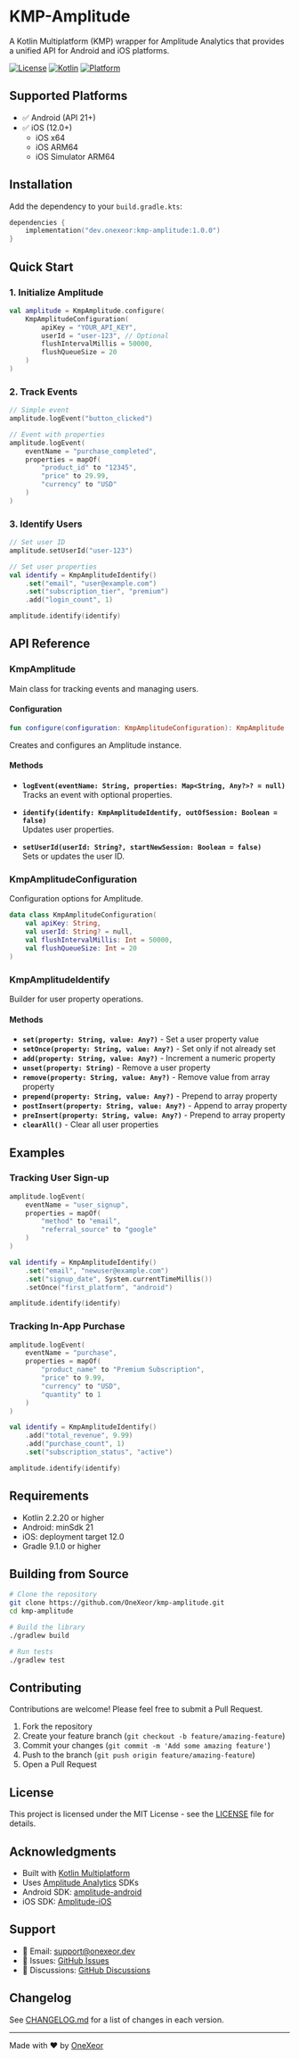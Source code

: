 # KMP-Amplitude

A Kotlin Multiplatform (KMP) wrapper for Amplitude Analytics that provides a unified API for Android and iOS platforms.

[![License](https://img.shields.io/badge/license-MIT-blue.svg)](LICENSE)
[![Kotlin](https://img.shields.io/badge/kotlin-2.2.20-blue.svg?logo=kotlin)](http://kotlinlang.org)
[![Platform](https://img.shields.io/badge/platform-Android%20%7C%20iOS-lightgrey.svg)](https://kotlinlang.org/docs/multiplatform.html)

## Supported Platforms

- ✅ Android (API 21+)
- ✅ iOS (12.0+)
    - iOS x64
    - iOS ARM64
    - iOS Simulator ARM64

## Installation

Add the dependency to your `build.gradle.kts`:

```kotlin
dependencies {
    implementation("dev.onexeor:kmp-amplitude:1.0.0")
}
```

## Quick Start

### 1. Initialize Amplitude

```kotlin
val amplitude = KmpAmplitude.configure(
    KmpAmplitudeConfiguration(
        apiKey = "YOUR_API_KEY",
        userId = "user-123", // Optional
        flushIntervalMillis = 50000,
        flushQueueSize = 20
    )
)
```

### 2. Track Events

```kotlin
// Simple event
amplitude.logEvent("button_clicked")

// Event with properties
amplitude.logEvent(
    eventName = "purchase_completed",
    properties = mapOf(
        "product_id" to "12345",
        "price" to 29.99,
        "currency" to "USD"
    )
)
```

### 3. Identify Users

```kotlin
// Set user ID
amplitude.setUserId("user-123")

// Set user properties
val identify = KmpAmplitudeIdentify()
    .set("email", "user@example.com")
    .set("subscription_tier", "premium")
    .add("login_count", 1)

amplitude.identify(identify)
```

## API Reference

### KmpAmplitude

Main class for tracking events and managing users.

#### Configuration

```kotlin
fun configure(configuration: KmpAmplitudeConfiguration): KmpAmplitude
```

Creates and configures an Amplitude instance.

#### Methods

- **`logEvent(eventName: String, properties: Map<String, Any?>? = null)`**  
  Tracks an event with optional properties.

- **`identify(identify: KmpAmplitudeIdentify, outOfSession: Boolean = false)`**  
  Updates user properties.

- **`setUserId(userId: String?, startNewSession: Boolean = false)`**  
  Sets or updates the user ID.

### KmpAmplitudeConfiguration

Configuration options for Amplitude.

```kotlin
data class KmpAmplitudeConfiguration(
    val apiKey: String,
    val userId: String? = null,
    val flushIntervalMillis: Int = 50000,
    val flushQueueSize: Int = 20
)
```

### KmpAmplitudeIdentify

Builder for user property operations.

#### Methods

- **`set(property: String, value: Any?)`** - Set a user property value
- **`setOnce(property: String, value: Any?)`** - Set only if not already set
- **`add(property: String, value: Any?)`** - Increment a numeric property
- **`unset(property: String)`** - Remove a user property
- **`remove(property: String, value: Any?)`** - Remove value from array property
- **`prepend(property: String, value: Any?)`** - Prepend to array property
- **`postInsert(property: String, value: Any?)`** - Append to array property
- **`preInsert(property: String, value: Any?)`** - Prepend to array property
- **`clearAll()`** - Clear all user properties

## Examples

### Tracking User Sign-up

```kotlin
amplitude.logEvent(
    eventName = "user_signup",
    properties = mapOf(
        "method" to "email",
        "referral_source" to "google"
    )
)

val identify = KmpAmplitudeIdentify()
    .set("email", "newuser@example.com")
    .set("signup_date", System.currentTimeMillis())
    .setOnce("first_platform", "android")

amplitude.identify(identify)
```

### Tracking In-App Purchase

```kotlin
amplitude.logEvent(
    eventName = "purchase",
    properties = mapOf(
        "product_name" to "Premium Subscription",
        "price" to 9.99,
        "currency" to "USD",
        "quantity" to 1
    )
)

val identify = KmpAmplitudeIdentify()
    .add("total_revenue", 9.99)
    .add("purchase_count", 1)
    .set("subscription_status", "active")

amplitude.identify(identify)
```

## Requirements

- Kotlin 2.2.20 or higher
- Android: minSdk 21
- iOS: deployment target 12.0
- Gradle 9.1.0 or higher

## Building from Source

```bash
# Clone the repository
git clone https://github.com/OneXeor/kmp-amplitude.git
cd kmp-amplitude

# Build the library
./gradlew build

# Run tests
./gradlew test
```

## Contributing

Contributions are welcome! Please feel free to submit a Pull Request.

1. Fork the repository
2. Create your feature branch (`git checkout -b feature/amazing-feature`)
3. Commit your changes (`git commit -m 'Add some amazing feature'`)
4. Push to the branch (`git push origin feature/amazing-feature`)
5. Open a Pull Request

## License

This project is licensed under the MIT License - see the [LICENSE](LICENSE) file for details.

## Acknowledgments

- Built with [Kotlin Multiplatform](https://kotlinlang.org/docs/multiplatform.html)
- Uses [Amplitude Analytics](https://amplitude.com/) SDKs
- Android SDK: [amplitude-android](https://github.com/amplitude/Amplitude-Kotlin)
- iOS SDK: [Amplitude-iOS](https://github.com/amplitude/Amplitude-iOS)

## Support

- 📧 Email: support@onexeor.dev
- 🐛 Issues: [GitHub Issues](https://github.com/OneXeor/kmp-amplitude/issues)
- 💬 Discussions: [GitHub Discussions](https://github.com/OneXeor/kmp-amplitude/discussions)

## Changelog

See [CHANGELOG.md](CHANGELOG.md) for a list of changes in each version.

---

Made with ❤️ by [OneXeor](https://github.com/OneXeor)

